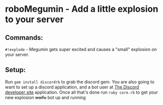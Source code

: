 # roboMegumin - Add a little explosion to your server

## Commands:

`#!explode` - Megumin gets super excited and causes a "small" explosion on your server.
## Setup:
Run `gem install discordrb` to grab the discord gem. You are also going to want to set up a discord application, and a bot user at [The Discord developer site](https://discordapp.com/developers/applications/me) application. Once all that's done run `ruby core.rb` to get your new explosion ~~waifu~~ bot up and running

